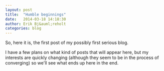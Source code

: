 ```yaml
---
layout: post
title:  "Humble beginnings"
date:   2014-03-18 14:18:30
author: Erik Bj&auml;reholt
categories: blog
---
```


So, here it is, the first post of my possibly first serious blog.

I have a few plans on what kind of posts that will appear here, but my interests are quickly changing (although they seem to be in the process of converging) so we'll see what ends up here in the end.
